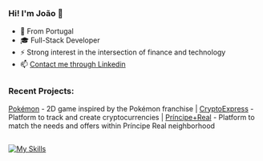 ##
### Hi! I'm João 👋
- 📍 From Portugal
- 🎓 Full-Stack Developer 
- ⚡ Strong interest in the intersection of finance and technology
- 📫 [Contact me through Linkedin](https://www.linkedin.com/in/jcarrilho11/)

##
### Recent Projects:
[Pokémon](https://jcarrilho.github.io/canvas-project-pokemon/) - 2D game inspired by the Pokémon franchise      |      [CryptoExpress](https://vast-puce-sheep-cap.cyclic.app/home) - Platform to track and create cryptocurrencies      |      [Príncipe+Real](https://dancing-pixie-0378c7.netlify.app/) - Platform to match the needs and offers within Príncipe Real neighborhood

##
[![My Skills](https://skillicons.dev/icons?i=js,mongodb,react,express,nodejs,html,css,bootstrap,github,heroku,netlify)](https://skillicons.dev)
<!--
- 🔭 I’m currently working on ...
- 🌱 I’m currently learning ...
- 👯 I’m looking to collaborate on ...
- 🤔 I’m looking for help with ...
- 💬 Ask me about ...
- 📫 How to reach me: ...
- 😄 Pronouns: ...
- ⚡ Fun fact: ...

##
### 
##
-->
